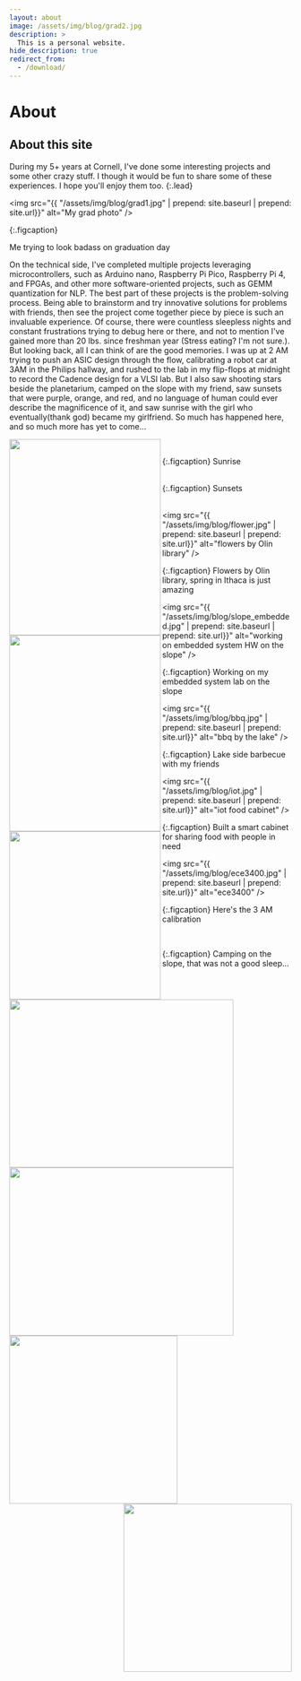 ```yaml
---
layout: about
image: /assets/img/blog/grad2.jpg
description: >
  This is a personal website.
hide_description: true
redirect_from:
  - /download/
---
```


# About

<!--author-->

## About this site

During my 5+ years at Cornell, I've done some interesting projects and some other crazy stuff. I though it would be fun to share some of these experiences. 
I hope you'll enjoy them too.
{:.lead}



<img src="{{ "/assets/img/blog/grad1.jpg" | prepend: site.baseurl | prepend: site.url}}" alt="My grad photo" />


{:.figcaption}

Me trying to look badass on graduation day

<!-- > ECEs can do everything, so I will include other fun stuff in this website other than projects 
{:.lead} -->

On the technical side, I've completed multiple projects leveraging microcontrollers, such as Arduino nano, Raspberry Pi Pico, Raspberry Pi 4, and FPGAs, and other more software-oriented projects, such as GEMM quantization for NLP. The best part of these projects is the problem-solving process. Being able to brainstorm and try innovative solutions for problems with friends, then see the project come together piece by piece is such an invaluable experience. Of course, there were countless sleepless nights and constant frustrations trying to debug here or there, and not to mention I've gained more than 20 lbs. since freshman year (Stress eating? I'm not sure.). But looking back, all I can think of are the good memories. I was up at 2 AM trying to push an ASIC design through the flow, calibrating a robot car at 3AM in the Philips hallway, and rushed to the lab in my flip-flops at midnight to record the Cadence design for a VLSI lab. But I also saw shooting stars beside the planetarium, camped on the slope with my friend, saw sunsets that were purple, orange, and red, and no language of human could ever describe the magnificence of it, and saw sunrise with the girl who eventually(thank god) became my girlfriend. So much has happened here, and so much more has yet to come...

<div>
<img align="left" src="{{ "/assets/img/blog/sunrise.jpg" | prepend: site.baseurl | prepend: site.url}}" width="270" height="350"><img align="left" src="{{ "/assets/img/blog/sunrise2.jpg" | prepend: site.baseurl | prepend: site.url}}" width="270" height="350"><img align="left" src="{{ "/assets/img/blog/sunrise3.jpg" | prepend: site.baseurl | prepend: site.url}}" width="270" height="300"/>
</div> 

<br>

<!-- <div>
<img align="left" src="/assets/img/blog/sunrise.jpg" width="250" height="300"><img align="left" src="/assets/img/blog/sunrise2.jpg" width="250" height="300"><img align="left" src="/assets/img/blog/sunrise3.jpg" width="250" height="300">
</div>  -->

{:.figcaption}
Sunrise 

<br>

<div>
<img align="left" src="{{ "/assets/img/blog/sunset1.jpg" | prepend: site.baseurl | prepend: site.url}}" width="400" height="300"><img align="left" src="{{ "/assets/img/blog/sunset2.jpg" | prepend: site.baseurl | prepend: site.url}}" width="400" height="300"/>
{:.figcaption}
Sunsets 
</div> 



<br>

<img src="{{ "/assets/img/blog/flower.jpg" | prepend: site.baseurl | prepend: site.url}}" alt="flowers by Olin library" />

{:.figcaption}
Flowers by Olin library, spring in Ithaca is just amazing


<img src="{{ "/assets/img/blog/slope_embedded.jpg" | prepend: site.baseurl | prepend: site.url}}" alt="working on embedded system HW on the slope" />

{:.figcaption}
Working on my embedded system lab on the slope

<img src="{{ "/assets/img/blog/bbq.jpg" | prepend: site.baseurl | prepend: site.url}}" alt="bbq by the lake" />

{:.figcaption}
Lake side barbecue with my friends

<img src="{{ "/assets/img/blog/iot.jpg" | prepend: site.baseurl | prepend: site.url}}" alt="iot food cabinet" />

{:.figcaption}
Built a smart cabinet for sharing food with people in need 

<img src="{{ "/assets/img/blog/ece3400.jpg" | prepend: site.baseurl | prepend: site.url}}" alt="ece3400" />

{:.figcaption}
Here's the 3 AM calibration 

<div>
<img align="left" src="{{ "/assets/img/blog/camp.jpg" | prepend: site.baseurl | prepend: site.url}}" width="300" height="300"><img align="right" src="{{ "/assets/img/blog/camp2.jpg" | prepend: site.baseurl | prepend: site.url}}" width="300" height="300"/>
</div> 

<br>

{:.figcaption}
Camping on the slope, that was not a good sleep...

<br>
<br>



<!-- ## Download

{% include table.md %} -->


<!-- ## A Free Blogging Theme
**Hydejack** started out as a free blogging theme for Jekyll — and continues to be so.

<!--posts-->


<!-- ## An Impressive Portfolio
A portfolio that's guaranteed to be impressive — no matter what you put into it.

projects --> 


<!-- ## My Resume
This is my [resume](assets/img/blog/Resume_lightmatter.pdf), feel free to reach out if you're interested!
<!-- or [PDF](assets/Resume.pdf). -->

<!-- [![Resume PDF](assets/img/blog/resume_pic.png)] --> 

<!-- [![Resume PDF](assets/img/blog/resume_pic.png){:.lead width="884" height="632" loading="lazy"}][PDF](assets/img/blog/Resume_lightmatter.pdf) -->

<!-- Front and center page of a print resume generated by Hydejack.
{:.figcaption} -->


<!-- ## Just Markdown
Write all content with Markdown. __Hydejack__ gives you [additional CSS classes](docs/writing.md) to stylize your content, without losing compatibility with other Jekyll themes.


## Just Markup
**Hydejack** boasts a plethora of modern JavaScript, but make no mistake: It's still a _plain old web page_ at its core. It works without JavaScript and you can even view it in a text-based browser like `w3m`:

![w3m Screenshot](assets/img/blog/w3m.png){:.tail width="1920" height="1260" loading="lazy"}

The Hydejack blog, as seen by the text browser `w3m`.
{:.figcaption}


## Syntax Highlighting
**Hydejack** features syntax highlighting, powered by [Rouge].

```html
<!-- file: `_includes/my-body.html` -->
<!-- <script type="module">
  document.querySelector("hy-push-state").addEventListener("hy-push-state-load", () => {
    const supportsCodeHighlights = false; // TBD!!
  });
</script>
```

Code blocks can have a filename and a caption.
{:.figcaption}


## Beautiful Math
They say math is beautiful — and with **Hydejack**'s [math support][math] it's guaranteed to also look beautiful:

$$
\begin{aligned}
  \phi(x,y) &= \phi \left(\sum_{i=1}^n x_ie_i, \sum_{j=1}^n y_je_j \right) \\[2em]
            &= \sum_{i=1}^n \sum_{j=1}^n x_i y_j \phi(e_i, e_j)            \\[2em]
            &= (x_1, \ldots, x_n)
               \left(\begin{array}{ccc}
                 \phi(e_1, e_1)  & \cdots & \phi(e_1, e_n) \\
                 \vdots          & \ddots & \vdots         \\
                 \phi(e_n, e_1)  & \cdots & \phi(e_n, e_n)
               \end{array}\right)
               \left(\begin{array}{c}
                 y_1    \\
                 \vdots \\
                 y_n
               \end{array}\right)
\end{aligned}
$$

Hydejack uses KaTeX to efficiently render math.
{:.figcaption}


## Build an Audience
The PRO version has built-in support for customizable [Tinyletter] newsletter subscription boxes.

If you are using a different service like MailChimp, you can build a custom newsletter subscription box using [Custom Forms][forms].


## Features

{% include features.md %}


## Comparison

{% include table.md %}


## Get It Now

Use the the form below to purchase Hydejack PRO:

<div class="gumroad-product-embed" data-gumroad-product-id="nuOluY"><a href="https://gumroad.com/l/nuOluY">Loading…</a></div>


[blog]: /
[portfolio]: https://hydejack.com/examples/
[resume]: https://hydejack.com/resume/
[download]: https://hydejack.com/download/
[welcome]: https://hydejack.com/
[forms]: https://hydejack.com/forms-by-example/

[features]: #features
[news]: #build-an-audience
[syntax]: syntax-highlighting
[latex]: #beautiful-math
[dark]: https://hydejack.com/blog/hydejack/2018-09-01-introducing-dark-mode/
[search]: https://hydejack.com/#_search-input
[grid]: https://hydejack.com/blog/hydejack/

[lic]: LICENSE.md
[pro]: licenses/PRO.md
[docs]: docs/README.md
[ofln]: docs/advanced.md#enabling-offline-support
[math]: docs/writing.md#adding-math

[kit]: https://github.com/hydecorp/hydejack-starter-kit/releases
[src]: https://github.com/hydecorp/hydejack
[gem]: https://rubygems.org/gems/jekyll-theme-hydejack
[buy]: https://gum.co/nuOluY

[gpss]: https://developers.google.com/speed/pagespeed/insights/?url=https%3A%2F%2Fhydejack.com%2Fdocs%2F
[rouge]: http://rouge.jneen.net
[katex]: https://khan.github.io/KaTeX/
[mathjax]: https://www.mathjax.org/
[tinyletter]: https://tinyletter.com/ --> 
